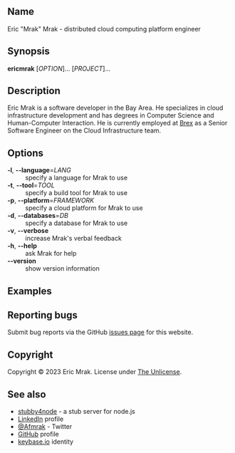 <script id="typewriter">man ericmrak</script>

## Name

Eric "Mrak" Mrak - distributed cloud computing platform engineer

## Synopsis

__ericmrak__ \[_OPTION_\]... \[_PROJECT_\]...

## Description

Eric Mrak is a software developer in the Bay Area. He specializes in cloud infrastructure
development and has degrees in Computer Science and Human-Computer Interaction.
He is currently employed at [Brex](https://brex.com) as a
Senior Software Engineer on the Cloud Infrastructure team.

## Options

<dl>
<dt><strong>-l</strong>, <strong>--language</strong>=<em>LANG</em></dt>
<dd>specify a language for Mrak to use</dd>

<dt><strong>-t</strong>, <strong>--tool</strong>=<em>TOOL</em></dt>
<dd>specify a build tool for Mrak to use</dd>

<dt><strong>-p</strong>, <strong>--platform</strong>=<em>FRAMEWORK</em></dt>
<dd>specify a cloud platform for Mrak to use</dd>

<dt><strong>-d</strong>, <strong>--databases</strong>=<em>DB</em></dt>
<dd>specify a database for Mrak to use</dd>

<dt><strong>-v</strong>, <strong>--verbose</strong></dt>
<dd>increase Mrak's verbal feedback</dd>

<dt><strong>-h</strong>, <strong>--help</strong></dt>
<dd>ask Mrak for help</dd>

<dt><strong>--version</strong></dt>
<dd>show version information</dd>
</dl>



## Examples

## Reporting bugs

Submit bug reports via the GitHub [issues page](https://github.com/mrak/website/issues) for this website.

## Copyright

Copyright &copy; 2023 Eric Mrak. License under [The
Unlicense](http://unlicense.org).

## See also

* [stubby4node](/2012-10-09/stubby4node) - a stub server for node.js
* [LinkedIn](https://linkedin.com/in/ericmrak) profile
* [@Afmrak](https://twitter.com/Afmrak) - Twitter
* [GitHub](https://github.com/mrak) profile
* [keybase.io](https://keybase.io/mrak) identity
